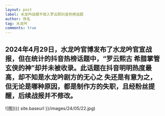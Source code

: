 ```yaml
---
layout: post
label: 水龙吟战报不收入罗云熙抖音热榜话题
author: 佚名
tag: 水龙吟
comments: true
---
```



2024年4月29日，水龙吟官博发布了水龙吟官宣战报，但在统计的抖音热榜话题中，“罗云熙古
希腊掌管玄侠的神”却并未被收录。此话题在抖音明明热度最高，却不知是水龙吟剧方的无心之
失还是有意为之，但无论是哪种原因，都是制作方的失职，且经粉丝提醒，后续战报并不修改。
---

![图]({{ site.baseurl }}/images/24/05/22.jpg)
